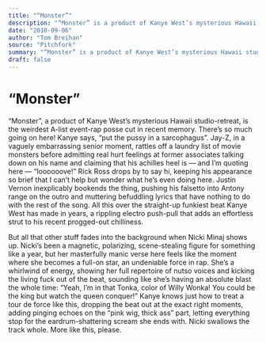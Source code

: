 ```yaml
---
title: "“Monster”"
description: "“Monster” is a product of Kanye West’s mysterious Hawaii studio-retreat. It’s the weirdest A-list event-rap posse cut in recent memory. There’s so much going on here! Jay-Z rattles off a laundry list ..."
date: "2010-09-06"
author: "Tom Breihan"
source: "Pitchfork"
summary: "“Monster” is a product of Kanye West’s mysterious Hawaii studio-retreat. It’s the weirdest A-list event-rap posse cut in recent memory. There’s so much going on here! Jay-Z rattles off a laundry list of movie monsters."
draft: false
---
```


# “Monster”

“Monster”, a product of Kanye West’s mysterious Hawaii studio-retreat, is the weirdest A-list event-rap posse cut in recent memory. There’s so much going on here! Kanye says, “put the pussy in a sarcophagus”. Jay-Z, in a vaguely embarrassing senior moment, rattles off a laundry list of movie monsters before admitting real hurt feelings at former associates talking down on his name and claiming that his achilles heel is — and I’m quoting here — “loooooove!” Rick Ross drops by to say hi, keeping his appearance so brief that I can’t help but wonder what he’s even doing here. Justin Vernon inexplicably bookends the thing, pushing his falsetto into Antony range on the outro and muttering befuddling lyrics that have nothing to do with the rest of the song. All this over the straight-up funkiest beat Kanye West has made in years, a rippling electro push-pull that adds an effortless strut to his recent progged-out chilliness.

But all that other stuff fades into the background when Nicki Minaj shows up. Nicki’s been a magnetic, polarizing, scene-stealing figure for something like a year, but her masterfully manic verse here feels like the moment where she becomes a full-on star, an undeniable force in rap. She’s a whirlwind of energy, showing her full repertoire of nutso voices and kicking the living fuck out of the beat, sounding like she’s having an absolute blast the whole time: “Yeah, I’m in that Tonka, color of Willy Wonka! You could be the king but watch the queen conquer!” Kanye knows just how to treat a tour de force like this, dropping the beat out at the exact right moments, adding pinging echoes on the “pink wig, thick ass” part, letting everything stop for the eardrum-shattering scream she ends with. Nicki swallows the track whole. More like this, please.
